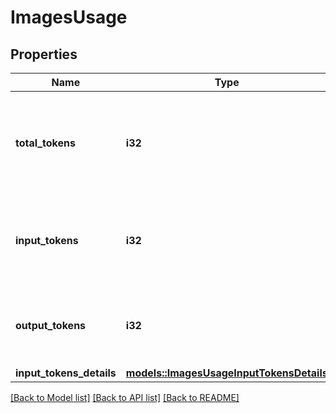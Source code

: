 # ImagesUsage

## Properties

Name | Type | Description | Notes
------------ | ------------- | ------------- | -------------
**total_tokens** | **i32** | The total number of tokens (images and text) used for the image generation.  | 
**input_tokens** | **i32** | The number of tokens (images and text) in the input prompt. | 
**output_tokens** | **i32** | The number of image tokens in the output image. | 
**input_tokens_details** | [**models::ImagesUsageInputTokensDetails**](ImagesUsage_input_tokens_details.md) |  | 

[[Back to Model list]](../README.md#documentation-for-models) [[Back to API list]](../README.md#documentation-for-api-endpoints) [[Back to README]](../README.md)


